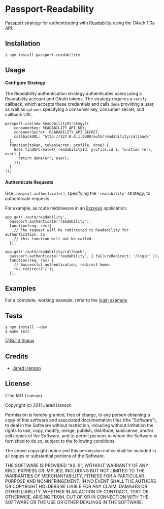 # Passport-Readability

[Passport](https://github.com/jaredhanson/passport) strategy for authenticating
with [Readability](http://www.readability.com/) using the OAuth 1.0a API.

## Installation

    $ npm install passport-readability

## Usage

#### Configure Strategy

The Readability authentication strategy authenticates users using a Readability
account and OAuth tokens.  The strategy requires a `verify` callback, which
accepts these credentials and calls `done` providing a user, as well as
`options` specifying a consumer key, consumer secret, and callback URL.

    passport.use(new ReadabilityStrategy({
        consumerKey: READABILITY_API_KEY,
        consumerSecret: READABILITY_API_SECRET,
        callbackURL: "http://127.0.0.1:3000/auth/readability/callback"
      },
      function(token, tokenSecret, profile, done) {
        User.findOrCreate({ readabilityId: profile.id }, function (err, user) {
          return done(err, user);
        });
      }
    ));

#### Authenticate Requests

Use `passport.authenticate()`, specifying the `'readability'` strategy, to
authenticate requests.

For example, as route middleware in an [Express](http://expressjs.com/)
application:

    app.get('/auth/readability',
      passport.authenticate('readability'),
      function(req, res){
        // The request will be redirected to Readability for authentication, so
        // this function will not be called.
      });
    
    app.get('/auth/readability/callback', 
      passport.authenticate('readability', { failureRedirect: '/login' }),
      function(req, res) {
        // Successful authentication, redirect home.
        res.redirect('/');
      });

## Examples

For a complete, working example, refer to the [login example](https://github.com/jaredhanson/passport-readability/tree/master/examples/login).

## Tests

    $ npm install --dev
    $ make test

[![Build Status](https://secure.travis-ci.org/jaredhanson/passport-readability.png)](http://travis-ci.org/jaredhanson/passport-readability)

## Credits

  - [Jared Hanson](http://github.com/jaredhanson)

## License

(The MIT License)

Copyright (c) 2011 Jared Hanson

Permission is hereby granted, free of charge, to any person obtaining a copy of
this software and associated documentation files (the "Software"), to deal in
the Software without restriction, including without limitation the rights to
use, copy, modify, merge, publish, distribute, sublicense, and/or sell copies of
the Software, and to permit persons to whom the Software is furnished to do so,
subject to the following conditions:

The above copyright notice and this permission notice shall be included in all
copies or substantial portions of the Software.

THE SOFTWARE IS PROVIDED "AS IS", WITHOUT WARRANTY OF ANY KIND, EXPRESS OR
IMPLIED, INCLUDING BUT NOT LIMITED TO THE WARRANTIES OF MERCHANTABILITY, FITNESS
FOR A PARTICULAR PURPOSE AND NONINFRINGEMENT. IN NO EVENT SHALL THE AUTHORS OR
COPYRIGHT HOLDERS BE LIABLE FOR ANY CLAIM, DAMAGES OR OTHER LIABILITY, WHETHER
IN AN ACTION OF CONTRACT, TORT OR OTHERWISE, ARISING FROM, OUT OF OR IN
CONNECTION WITH THE SOFTWARE OR THE USE OR OTHER DEALINGS IN THE SOFTWARE.
